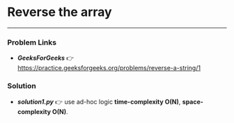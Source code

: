 # Reverse the array

---

### Problem Links
- **_GeeksForGeeks_** :point_right: https://practice.geeksforgeeks.org/problems/reverse-a-string/1

### Solution
- **_solution1.py_** :point_right: use ad-hoc logic **time-complexity O(N)**, **space-complexity O(N)**.

